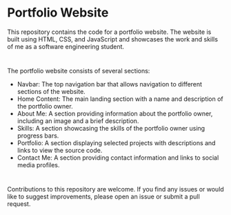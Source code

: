 # Portfolio Website
This repository contains the code for a portfolio website. The website is built using HTML, CSS, and JavaScript and showcases the work and skills of me as a software engineering student.
#
The portfolio website consists of several sections:
- Navbar: The top navigation bar that allows navigation to different sections of the website.
- Home Content: The main landing section with a name and description of the portfolio owner.
- About Me: A section providing information about the portfolio owner, including an image and a brief description.
- Skills: A section showcasing the skills of the portfolio owner using progress bars.
- Portfolio: A section displaying selected projects with descriptions and links to view the source code.
- Contact Me: A section providing contact information and links to social media profiles.
#
Contributions to this repository are welcome. 
If you find any issues or would like to suggest improvements, please open an issue or submit a pull request.
